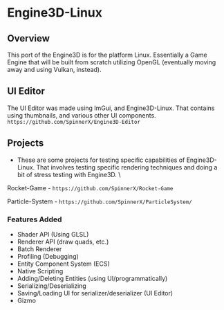 # Engine3D-Linux

## Overview

This port of the Engine3D is for the platform Linux. Essentially a Game Engine that will be built from scratch utilizing OpenGL (eventually moving away and using Vulkan, instead).



## UI Editor
The UI Editor was made using ImGui, and Engine3D-Linux. That contains using thumbnails, and various other UI components. \
`https://github.com/SpinnerX/Engine3D-Editor`

## Projects
* These are some projects for testing specific capabilities of Engine3D-Linux. That involves testing specific rendering techniques and doing a bit of stress testing with Engine3D. \

Rocket-Game - `https://github.com/SpinnerX/Rocket-Game`

Particle-System - `https://github.com/SpinnerX/ParticleSystem/`

### Features Added
* Shader API (Using GLSL)
* Renderer API (draw quads, etc.)
* Batch Renderer
* Profiling (Debugging)
* Entity Component System (ECS)
* Native Scripting
* Adding/Deleting Entities (using UI/programmatically)
* Serializing/Deserializing
* Saving/Loading UI for serializer/deserializer (UI Editor)
* Gizmo
